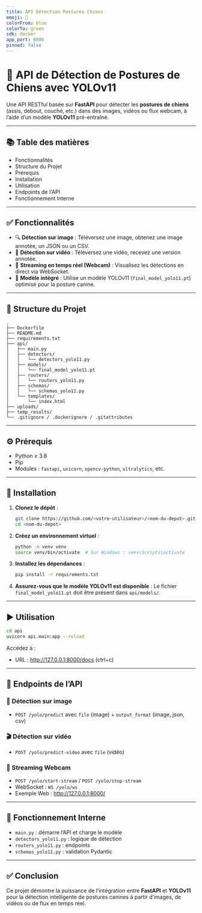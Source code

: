 ```yaml
---
title: API Détection Postures Chiens
emoji: 🐶
colorFrom: blue
colorTo: green
sdk: docker
app_port: 8000
pinned: false
---
```

# 🐶 API de Détection de Postures de Chiens avec YOLOv11

Une API RESTful basée sur **FastAPI** pour détecter les **postures de chiens** (assis, debout, couché, etc.) dans des images, vidéos ou flux webcam, à l’aide d’un modèle **YOLOv11** pré-entraîné.

---

## 📚 Table des matières
- Fonctionnalités
- Structure du Projet
- Prérequis
- Installation
- Utilisation
- Endpoints de l'API
- Fonctionnement Interne

---

## ✅ Fonctionnalités

- 🔍 **Détection sur image** : Téléversez une image, obtenez une image annotée, un JSON ou un CSV.
- 🎥 **Détection sur vidéo** : Téléversez une vidéo, recevez une version annotée.
- 📡 **Streaming en temps réel (Webcam)** : Visualisez les détections en direct via WebSocket.
- 🧠 **Modèle intégré** : Utilise un modèle YOLOv11 (`final_model_yolo11.pt`) optimisé pour la posture canine.

---

## 📁 Structure du Projet

```
.
├── Dockerfile
├── README.md
├── requirements.txt
├── api/
│   ├── main.py
│   ├── detectors/
│   │   └── detectors_yolo11.py
│   ├── models/
│   │   └── final_model_yolo11.pt
│   ├── routers/
│   │   └── routers_yolo11.py
│   ├── schemas/
│   │   └── schemas_yolo11.py
│   └── templates/
│       └── index.html
├── uploads/
├── temp_results/
└── .gitignore / .dockerignore / .gitattributes
```

---

## ⚙️ Prérequis

- Python ≥ 3.8
- Pip
- Modules : `fastapi`, `uvicorn`, `opencv-python`, `ultralytics`, etc.

---

## 🚀 Installation

1. **Clonez le dépôt** :
   ```bash
   git clone https://github.com/<votre-utilisateur>/<nom-du-depot>.git
   cd <nom-du-depot>
   ```

2. **Créez un environnement virtuel** :
   ```bash
   python -m venv venv
   source venv/bin/activate  # Sur Windows : venv\Scripts\activate
   ```

3. **Installez les dépendances** :
   ```bash
   pip install -r requirements.txt
   ```

4. **Assurez-vous que le modèle YOLOv11 est disponible** :
   Le fichier `final_model_yolo11.pt` doit être présent dans `api/models/`.

---

## ▶️ Utilisation

```bash
cd api
uvicorn api.main:app --reload
```

Accédez à :
- URL : http://127.0.0.1:8000/docs (ctrl+c)
---

## 🧪 Endpoints de l’API

### 📸 Détection sur image

- `POST /yolo/predict` avec `file` (image) + `output_format` (image, json, csv)

### 🎬 Détection sur vidéo

- `POST /yolo/predict-video` avec `file` (vidéo)

### 🔴 Streaming Webcam

- `POST /yolo/start-stream` / `POST /yolo/stop-stream`
- WebSocket : `WS /yolo/ws`
- Exemple Web : http://127.0.0.1:8000/

---

## 🧠 Fonctionnement Interne

- `main.py` : démarre l’API et charge le modèle
- `detectors_yolo11.py` : logique de détection
- `routers_yolo11.py` : endpoints
- `schemas_yolo11.py` : validation Pydantic

---

## ✅ Conclusion

Ce projet démontre la puissance de l’intégration entre **FastAPI** et **YOLOv11** pour la détection intelligente de postures canines à partir d’images, de vidéos ou de flux en temps réel. 
